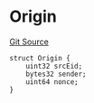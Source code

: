 # Origin
[Git Source](https://github.com/malda-protocol/malda-lending/blob/acd5ab2b6c54b66703c366d922b6691b77a8c9fd/src\interfaces\external\layerzero\v2\ILayerZeroEndpointV2.sol)


```solidity
struct Origin {
    uint32 srcEid;
    bytes32 sender;
    uint64 nonce;
}
```

